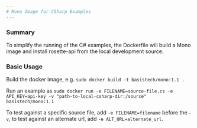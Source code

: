 ```yaml
---
# Mono Image for CSharp Examples
---
```

### Summary
To simplify the running of the C# examples, the Dockerfile will build a Mono image and install rosette-api from the local development source.

### Basic Usage
Build the docker image, e.g. `sudo docker build -t basistech/mono:1.1 .`

Run an example as `sudo docker run -e FILENAME=source-file.cs -e API_KEY=api-key -v "path-to-local-csharp-dir:/source" basistech/mono:1.1`

To test against a specific source file, add `-e FILENAME=filename` before the `-v`, to test against an alternate url, add `-e ALT_URL=alternate_url`.
